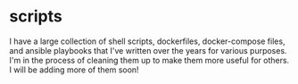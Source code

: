 # scripts

I have a large collection of shell scripts, dockerfiles, docker-compose files, and ansible playbooks that I've written over the years for various purposes. I'm in the process of cleaning them up to make them more useful for others. I will be adding more of them soon!
